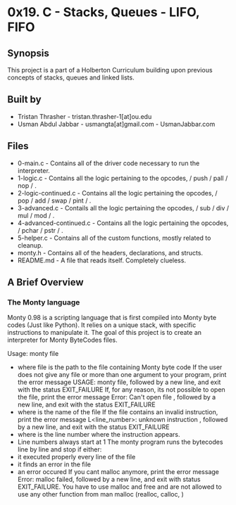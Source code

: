 # 0x19. C - Stacks, Queues - LIFO, FIFO

## Synopsis
This project is a part of a Holberton Curriculum building upon previous concepts of stacks, queues and linked lists.

## Built by
- Tristan Thrasher - tristan.thrasher-1[at]ou.edu
- Usman Abdul Jabbar - usmangta[at]gmail.com - UsmanJabbar.com

## Files
- 0-main.c - Contains all of the driver code necessary to run the interpreter.
- 1-logic.c - Contains all the logic pertaining to the opcodes, / push / pall / nop / .
- 2-logic-continued.c - Contains all the logic pertaining the opcodes, / pop / add / swap / pint / .
- 3-advanced.c - Contails all the logic pertaining the opcodes, / sub / div / mul / mod / .
- 4-advanced-continued.c - Contains all the logic pertaining the opcodes, / pchar / pstr / .
- 5-helper.c - Contains all of the custom functions, mostly related to cleanup.
- monty.h - Contains all of the headers, declarations, and structs.
- README.md - A file that reads itself. Completely clueless.

## A Brief Overview
### The Monty language
Monty 0.98 is a scripting language that is first compiled into Monty byte codes (Just like Python). It relies on a unique stack, with specific instructions to manipulate it. The goal of this project is to create an interpreter for Monty ByteCodes files.

Usage: monty file
- where file is the path to the file containing Monty byte code
If the user does not give any file or more than one argument to your program, print the error message USAGE: monty file, followed by a new line, and exit with the status EXIT_FAILURE
If, for any reason, its not possible to open the file, print the error message Error: Can't open file <file>, followed by a new line, and exit with the status EXIT_FAILURE
- where <file> is the name of the file
If the file contains an invalid instruction, print the error message L<line_number>: unknown instruction <opcode>, followed by a new line, and exit with the status EXIT_FAILURE
- where is the line number where the instruction appears.
- Line numbers always start at 1
The monty program runs the bytecodes line by line and stop if either:
- it executed properly every line of the file
- it finds an error in the file
- an error occured
If you cant malloc anymore, print the error message Error: malloc failed, followed by a new line, and exit with status EXIT_FAILURE.
You have to use malloc and free and are not allowed to use any other function from man malloc (realloc, calloc, )

